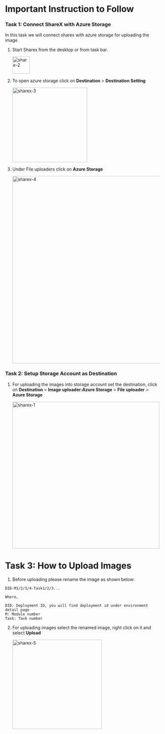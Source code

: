 # **Important Instruction to Follow**

### Task 1: **Connect ShareX with Azure Storage**

In this task we will connect sharex with azure storage for uploading the image

1. Start Sharex from the desktop or from task bar.

   <img width="56" alt="share-2" src="https://user-images.githubusercontent.com/55728764/149540053-e24675d9-4ad4-4a91-8898-b6205e1e7e5f.png">

2. To open azure storage click on **Destination** > **Destination Setting** 

     <img width="243" alt="sharex-3" src="https://user-images.githubusercontent.com/55728764/149541629-cf6f7eca-e328-40e2-a5d8-cf5c8ca40f45.png">
     
3. Under File uploaders click on **Azure Storage** 
  
   <img width="610" alt="sharex-4" src="https://user-images.githubusercontent.com/55728764/149543517-7210d209-b8ff-4447-90f5-3f3c93c09d9f.png">

### Task 2: **Setup Storage Account as Destination**

1. For uploading the images into storage account set the destination, click on **Destination** > **Image uploader:Azure Storage** > **File uploader** > **Azure Storage**

   <img width="478" alt="sharex-1" src="https://user-images.githubusercontent.com/55728764/149538468-d152b3bb-733b-4133-bee0-42c49853cf51.png">
    
# Task 3: **How to Upload Images**

1. Before uploading please rename the image as shown below:

```
DID-M1/2/3/4-Task1/2/3...

Where,

DID: Deployment ID, you will find deployment id under environment detail page
M: Module number
Task: Task number

```

2. For uploading images select the renamed image, right click on it and select **Upload**

   <img width="291" alt="sharex-5" src="https://user-images.githubusercontent.com/55728764/149550505-b371fc9f-3647-4ca9-a0a1-208021de33b8.png">
